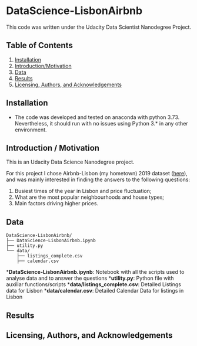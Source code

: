 # DataScience-LisbonAirbnb

This code was written under the Udacity Data Scientist Nanodegree Project.

## Table of Contents

1. [Installation](#Installation)
2. [Introduction/Motivation](#Introduction)
3. [Data](#Data)
4. [Results](#Results)
5. [Licensing, Authors, and Acknowledgements](#Licensing)

## Installation <a name="Installation"></a>
* The code was developed and tested on anaconda with python 3.73. Nevertheless, it should run with no issues using Python 3.* in any other environment.

## Introduction / Motivation <a name="Introduction"></a>
This is an Udacity Data Science Nanodegree project.

For this project I chose Airbnb-Lisbon (my hometown) 2019 dataset ([here](http://insideairbnb.com/get-the-data.html)), and was mainly interested in finding the answers to the following questions:
1. Busiest times of the year in Lisbon and price fluctuation;
2. What are the most popular neighbourhoods and house types;
3. Main factors driving higher prices.

## Data <a name="Data"></a>
```text
DataScience-LisbonAirbnb/
├── DataScience-LisbonAirbnb.ipynb
├── utility.py
└── data/
    ├── listings_complete.csv
    ├──	calendar.csv
```
*__DataScience-LisbonAirbnb.ipynb__: Notebook with all the scripts used to analyse data and to answer the questions
*__utility.py__: Python file with auxiliar functions/scripts
*__data/listings_complete.csv__: Detailed Listings data for Lisbon
*__data/calendar.csv__: Detailed Calendar Data for listings in Lisbon

## Results <a name="Results"></a>


## Licensing, Authors, and Acknowledgements <a name="Licensing"></a>
